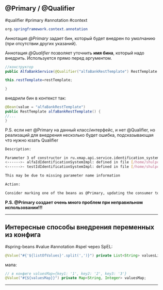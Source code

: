 
## @Primary / @Qualifier
#qualifier #primary #annotation #context 

```java
org.springframework.context.annotation
```

Аннотация _@Primary_ задает бин, который будет внедрен по умолчанию (при отсутствии других указаний).

Аннотация _@Qualifier_ позволяет уточнить **имя бина**, который надо внедрить. Используется прямо перед аргументом.


```java
//конструктор
public AlfaBankService(@Qualifier("alfaBankRestTemplate") RestTemplate restTemplate){

this.restTemplate=restTemplate;

}
```
внедрили бин в контекст так:
```java
@Bean(value = "alfaBankRestTemplate")  
public RestTemplate alfaBankRestTemplate() {
//...
}
```

P.S. если нет @Primary на данный класс/интерфейс, и нет @Qualifier, но реализаций для внедрения несколько будет ошибка, подсказывающая что нужно юзать Qualifier
```bash
Description:

Parameter 3 of constructor in ru.xmap.api.service.identification_system.systems.impl.id_provider.alfa_id.jms.AlfaIdIdentificationSystemListener required a single bean, but 2 were found:
<------>- alfaIdIdentificationSystemImpl: defined in file [/home/shulpov.v/IdeaProjects/application/keeper-api/build/classes/java/main/ru/xmap/api/service/identification_system/systems/impl/id_provider/alfa_id/AlfaIdIdentificationSystemImpl.class]
<------>- testIdIdentificationSystemImpl: defined in file [/home/shulpov.v/IdeaProjects/application/xmap-api/build/classes/java/main/ru/xmap/api/service/identification_system/systems/impl/id_provider/alfa_id/TestIdIdentificationSystemImpl.class]

This may be due to missing parameter name information

Action:

Consider marking one of the beans as @Primary, updating the consumer to accept multiple beans, or using @Qualifier to identify the bean that should be consumed
```


**P.S. 
@Primary создает очень много проблем при неправильном использовании!!!**

---

## Интересные способы внедрения переменных из конфига
#spring-beans #value #annotation #spel
через SpEL:
```java
@Value("#{'${listOfValues}'.split(',')}") private List<String> valuesList;
```
мапа:
```java
// в конфиге valuesMap={key1: '1', key2: '2', key3: '3'}
@Value("#{${valuesMap}}") private Map<String, Integer> valuesMap;
```

---

